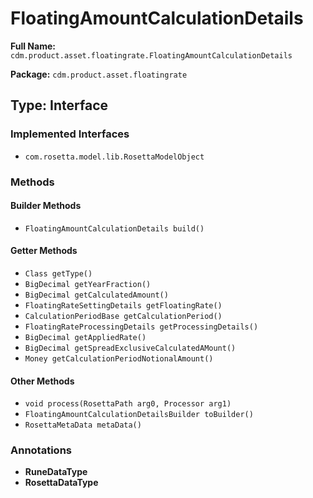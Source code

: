 # FloatingAmountCalculationDetails

**Full Name:** `cdm.product.asset.floatingrate.FloatingAmountCalculationDetails`

**Package:** `cdm.product.asset.floatingrate`

## Type: Interface

### Implemented Interfaces

- `com.rosetta.model.lib.RosettaModelObject`

### Methods

#### Builder Methods

- `FloatingAmountCalculationDetails build()`

#### Getter Methods

- `Class getType()`
- `BigDecimal getYearFraction()`
- `BigDecimal getCalculatedAmount()`
- `FloatingRateSettingDetails getFloatingRate()`
- `CalculationPeriodBase getCalculationPeriod()`
- `FloatingRateProcessingDetails getProcessingDetails()`
- `BigDecimal getAppliedRate()`
- `BigDecimal getSpreadExclusiveCalculatedAMount()`
- `Money getCalculationPeriodNotionalAmount()`

#### Other Methods

- `void process(RosettaPath arg0, Processor arg1)`
- `FloatingAmountCalculationDetailsBuilder toBuilder()`
- `RosettaMetaData metaData()`

### Annotations

- **RuneDataType**
- **RosettaDataType**

